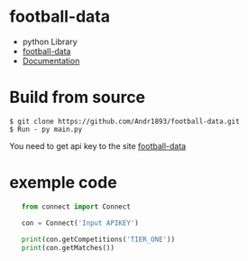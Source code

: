 # football-data


<ul>
  <li>python Library</li>
  <li><a href="https://www.football-data.org">football-data</a></li>
  <li><a href="https://www.football-data.org/documentation/quickstart">Documentation</a></li>
</ul>


# Build from source
    $ git clone https://github.com/Andr1893/football-data.git
    $ Run - py main.py
    
You need to get api key to the site 
[football-data](https://www.football-data.org/)
# exemple code
  ```python
     from connect import Connect

     con = Connect('Input APIKEY') 
     
     print(con.getCompetitions('TIER_ONE'))
     print(con.getMatches())
 

